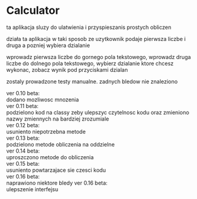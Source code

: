 # Calculator

ta aplikacja sluzy do ulatwienia i przyspieszanis prostych obliczen 

działa ta aplikacja w taki sposob ze uzytkownik podaje pierwsza liczbe i druga a pozniej wybiera dzialanie

wprowadz pierwsza liczbe do gornego pola tekstowego, wprowadz druga liczbe do dolnego pola tekstowego, wybierz dzialanie ktore chcesz wykonac, zobacz wynik pod przyciskami dzialan

zostaly prowadzone testy manualne. zadnych bledow nie znaleziono

ver 0.10 beta:  
  dodano mozliwosc mnozenia  
ver 0.11 beta:  
  podzielono kod na classy zeby ulepszyc czytelnosc kodu oraz zmieniono nazwy zmiennych  na bardziej zrozumiale  
ver 0.12 beta:  
  usuniento niepotrzebna metode  
ver 0.13 beta:   
  podzielono metode obliczenia na oddzielne  
ver 0.14 beta:  
  uproszczono metode do obliczenia  
ver 0.15 beta:  
  usuniento powtarzajace sie czesci kodu  
ver 0.16 beta:   
  naprawiono niektore bledy
ver 0.16 beta:  
  ulepszenie interfejsu  
